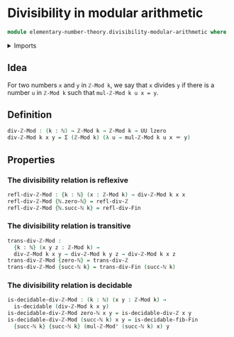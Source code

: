 # Divisibility in modular arithmetic

```agda
module elementary-number-theory.divisibility-modular-arithmetic where
```

<details><summary>Imports</summary>

```agda
open import elementary-number-theory.absolute-value-integers
open import elementary-number-theory.divisibility-integers
open import elementary-number-theory.divisibility-standard-finite-types
open import elementary-number-theory.modular-arithmetic
open import elementary-number-theory.natural-numbers

open import foundation.decidable-types
open import foundation.dependent-pair-types
open import foundation.identity-types
open import foundation.universe-levels

open import univalent-combinatorics.fibers-of-maps
```

</details>

## Idea

For two numbers `x` and `y` in `ℤ-Mod k`, we say that `x` divides `y` if there is a number `u` in `ℤ-Mod k` such that `mul-ℤ-Mod k u x = y`.

## Definition

```agda
div-ℤ-Mod : (k : ℕ) → ℤ-Mod k → ℤ-Mod k → UU lzero
div-ℤ-Mod k x y = Σ (ℤ-Mod k) (λ u → mul-ℤ-Mod k u x ＝ y)
```

## Properties

### The divisibility relation is reflexive

```agda
refl-div-ℤ-Mod : {k : ℕ} (x : ℤ-Mod k) → div-ℤ-Mod k x x
refl-div-ℤ-Mod {ℕ.zero-ℕ} = refl-div-ℤ
refl-div-ℤ-Mod {ℕ.succ-ℕ k} = refl-div-Fin
```

### The divisibility relation is transitive

```agda
trans-div-ℤ-Mod :
  {k : ℕ} (x y z : ℤ-Mod k) →
  div-ℤ-Mod k x y → div-ℤ-Mod k y z → div-ℤ-Mod k x z
trans-div-ℤ-Mod {zero-ℕ} = trans-div-ℤ
trans-div-ℤ-Mod {succ-ℕ k} = trans-div-Fin (succ-ℕ k)
```

### The divisibility relation is decidable

```agda
is-decidable-div-ℤ-Mod : (k : ℕ) (x y : ℤ-Mod k) →
  is-decidable (div-ℤ-Mod k x y)
is-decidable-div-ℤ-Mod zero-ℕ x y = is-decidable-div-ℤ x y
is-decidable-div-ℤ-Mod (succ-ℕ k) x y = is-decidable-fib-Fin
  {succ-ℕ k} {succ-ℕ k} (mul-ℤ-Mod' (succ-ℕ k) x) y
```
